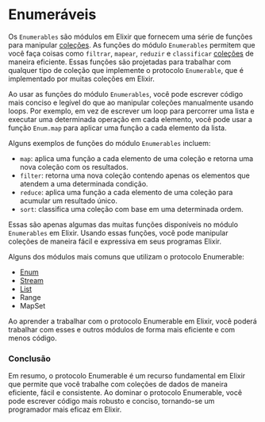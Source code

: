 # Enumeráveis

Os `Enumerables` são módulos em Elixir que fornecem uma série de funções para manipular [coleções](broken-reference). As funções do módulo `Enumerables` permitem que você faça coisas como `filtrar`, `mapear`, `reduzir` e `classificar` [coleções](broken-reference) de maneira eficiente. Essas funções são projetadas para trabalhar com qualquer tipo de coleção que implemente o protocolo `Enumerable`, que é implementado por muitas coleções em Elixir.

Ao usar as funções do módulo `Enumerables`, você pode escrever código mais conciso e legível do que ao manipular coleções manualmente usando loops. Por exemplo, em vez de escrever um loop para percorrer uma lista e executar uma determinada operação em cada elemento, você pode usar a função `Enum.map` para aplicar uma função a cada elemento da lista.

Alguns exemplos de funções do módulo `Enumerables` incluem:

* `map`: aplica uma função a cada elemento de uma coleção e retorna uma nova coleção com os resultados.
* `filter`: retorna uma nova coleção contendo apenas os elementos que atendem a uma determinada condição.
* `reduce`: aplica uma função a cada elemento de uma coleção para acumular um resultado único.
* `sort`: classifica uma coleção com base em uma determinada ordem.

Essas são apenas algumas das muitas funções disponíveis no módulo `Enumerables` em Elixir. Usando essas funções, você pode manipular coleções de maneira fácil e expressiva em seus programas Elixir.

Alguns dos módulos mais comuns que utilizam o protocolo Enumerable:

* [Enum](../basico/listas/enum.md)
* [Stream](../basico/listas/stream.md)
* [List](../basico/colecoes/listas.md)
* Range
* MapSet

Ao aprender a trabalhar com o protocolo Enumerable em Elixir, você poderá trabalhar com esses e outros módulos de forma mais eficiente e com menos código.

### Conclusão

Em resumo, o protocolo Enumerable é um recurso fundamental em Elixir que permite que você trabalhe com coleções de dados de maneira eficiente, fácil e consistente. Ao dominar o protocolo Enumerable, você pode escrever código mais robusto e conciso, tornando-se um programador mais eficaz em Elixir.
